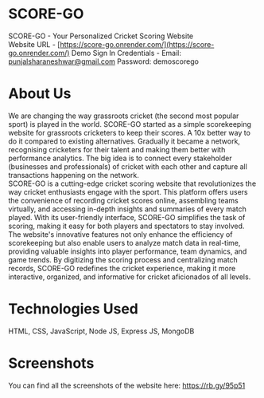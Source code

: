 # SCORE-GO
SCORE-GO - Your Personalized Cricket Scoring Website<br/>
Website URL - [https://score-go.onrender.com/](https://score-go.onrender.com/)
Demo Sign In Credentials -
Email: punjalsharaneshwar@gmail.com
Password: demoscorego

# About Us
We are changing the way grassroots cricket (the second most popular sport) is played in the world. SCORE-GO started as a simple scorekeeping website for grassroots cricketers to keep their scores. A 10x better way to do it compared to existing alternatives. Gradually it became a network, recognising cricketers for their talent and making them better with performance analytics. The big idea is to connect every stakeholder (businesses and professionals) of cricket with each other and capture all transactions happening on the network.<br/>
SCORE-GO is a cutting-edge cricket scoring website that revolutionizes the way cricket enthusiasts engage with the sport. This platform offers users the convenience of recording cricket scores online, assembling teams virtually, and accessing in-depth insights and summaries of every match played. With its user-friendly interface, SCORE-GO simplifies the task of scoring, making it easy for both players and spectators to stay involved. The website's innovative features not only enhance the efficiency of scorekeeping but also enable users to analyze match data in real-time, providing valuable insights into player performance, team dynamics, and game trends. By digitizing the scoring process and centralizing match records, SCORE-GO redefines the cricket experience, making it more interactive, organized, and informative for cricket aficionados of all levels.<br/>

# Technologies Used
HTML, CSS, JavaScript, Node JS, Express JS, MongoDB

# Screenshots
You can find all the screenshots of the website here: https://rb.gy/95p51
